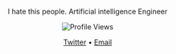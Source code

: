 

<p align="center">
I hate this people.
Artificial intelligence Engineer
</p>
<p align="center">
  <img src="https://moe-counter.glitch.me/get/@:luc1k1?theme=rule34" alt="Profile Views"/>
</p>


<p align="center">
  <a href="https://twitter.com/leroy_ceo">Twitter</a> • <a href="mailto:leroyceo@yahoo.com">Email</a>
</p>

